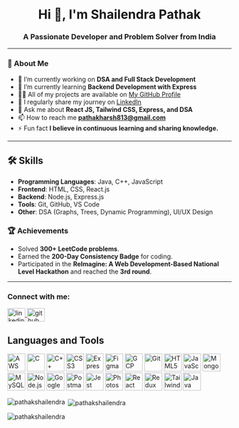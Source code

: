 <h1 align="center">Hi 👋, I'm Shailendra Pathak</h1>
<h3 align="center">A Passionate Developer and Problem Solver from India</h3>

---

### 🔭 About Me  
- 🔭 I’m currently working on **DSA and Full Stack Development**  
- 🌱 I’m currently learning **Backend Development with Express**  
- 👨‍💻 All of my projects are available on [My GitHub Profile](https://github.com/PathakShailendra)  
- 📝 I regularly share my journey on [LinkedIn](https://www.linkedin.com/in/shailendra-pathak-51a194258/)  
- 💬 Ask me about **React JS, Tailwind CSS, Express, and DSA**  
- 📫 How to reach me **pathakharsh813@gmail.com**  
- ⚡ Fun fact **I believe in continuous learning and sharing knowledge.**  

---

## 🛠 Skills
- **Programming Languages**: Java, C++, JavaScript
- **Frontend**: HTML, CSS, React.js
- **Backend**: Node.js, Express.js
- **Tools**: Git, GitHub, VS Code
- **Other**: DSA (Graphs, Trees, Dynamic Programming), UI/UX Design


### 🏆 Achievements  

- Solved **300+ LeetCode problems**.  
- Earned the **200-Day Consistency Badge** for coding.  
- Participated in the **ReImagine: A Web Development-Based National Level Hackathon** and reached the **3rd round**.  

---

<h3 align="left">Connect with me:</h3>
<p align="left">
  <a href="https://www.linkedin.com/in/shailendra-pathak-51a194258/" target="blank">
    <img align="center" src="https://cdn.jsdelivr.net/npm/simple-icons@3.1.0/icons/linkedin.svg" alt="linkedin" height="30" width="40" />
  </a>
  <a href="https://github.com/PathakShailendra" target="blank">
    <img align="center" src="https://cdn.jsdelivr.net/npm/simple-icons@3.1.0/icons/github.svg" alt="github" height="30" width="40" />
  </a>
</p>

<h2>Languages and Tools</h2>
<p align="left">
  <img src="https://cdn.jsdelivr.net/gh/devicons/devicon/icons/amazonwebservices/amazonwebservices-original-wordmark.svg" alt="AWS" width="40" height="40"/>
  <img src="https://cdn.jsdelivr.net/gh/devicons/devicon/icons/c/c-original.svg" alt="C" width="40" height="40"/>
  <img src="https://cdn.jsdelivr.net/gh/devicons/devicon/icons/cplusplus/cplusplus-original.svg" alt="C++" width="40" height="40"/>
  <img src="https://cdn.jsdelivr.net/gh/devicons/devicon/icons/css3/css3-original.svg" alt="CSS3" width="40" height="40"/>
  <img src="https://cdn.jsdelivr.net/gh/devicons/devicon/icons/express/express-original-wordmark.svg" alt="Express.js" width="40" height="40"/>
  <img src="https://cdn.jsdelivr.net/gh/devicons/devicon/icons/figma/figma-original.svg" alt="Figma" width="40" height="40"/>
  <img src="https://cdn.jsdelivr.net/gh/devicons/devicon/icons/googlecloud/googlecloud-original.svg" alt="GCP" width="40" height="40"/>
  <img src="https://cdn.jsdelivr.net/gh/devicons/devicon/icons/git/git-original.svg" alt="Git" width="40" height="40"/>
  <img src="https://cdn.jsdelivr.net/gh/devicons/devicon/icons/html5/html5-original.svg" alt="HTML5" width="40" height="40"/>
  <img src="https://cdn.jsdelivr.net/gh/devicons/devicon/icons/javascript/javascript-original.svg" alt="JavaScript" width="40" height="40"/>
  <img src="https://cdn.jsdelivr.net/gh/devicons/devicon/icons/mongodb/mongodb-original.svg" alt="MongoDB" width="40" height="40"/>
  <img src="https://cdn.jsdelivr.net/gh/devicons/devicon/icons/mysql/mysql-original-wordmark.svg" alt="MySQL" width="40" height="40"/>
  <img src="https://cdn.jsdelivr.net/gh/devicons/devicon/icons/nodejs/nodejs-original.svg" alt="Node.js" width="40" height="40"/>
  <img src="https://img.icons8.com/color/48/000000/google-logo.png" alt="Google Auth" width="40" height="40"/>
  <img src="https://img.icons8.com/dusk/64/000000/postman-api.png" alt="Postman" width="40" height="40"/>
  <img src="https://cdn.jsdelivr.net/gh/devicons/devicon/icons/jest/jest-plain.svg" alt="Jest" width="40" height="40"/>
  <img src="https://cdn.jsdelivr.net/gh/devicons/devicon/icons/photoshop/photoshop-line.svg" alt="Photoshop" width="40" height="40"/>
  <img src="https://cdn.jsdelivr.net/gh/devicons/devicon/icons/react/react-original.svg" alt="React" width="40" height="40"/>
  <img src="https://cdn.jsdelivr.net/gh/devicons/devicon/icons/redux/redux-original.svg" alt="Redux" width="40" height="40"/>
  <img src="https://cdn.jsdelivr.net/gh/devicons/devicon/icons/tailwindcss/tailwindcss-original.svg" alt="Tailwind CSS" width="40" height="40"/>
  <img src="https://cdn.jsdelivr.net/gh/devicons/devicon/icons/java/java-original.svg" alt="Java" width="40" height="40"/>
</p>



<p><img align="left" src="https://github-readme-stats.vercel.app/api/top-langs?username=pathakshailendra&show_icons=true&locale=en&layout=compact" alt="pathakshailendra" /></p>

<p>&nbsp;<img align="center" src="https://github-readme-stats.vercel.app/api?username=pathakshailendra&show_icons=true&locale=en" alt="pathakshailendra" /></p>

<p align="left"> 
  <img src="https://komarev.com/ghpvc/?username=pathakshailendra&label=Profile%20views&color=0e75b6&style=flat" alt="pathakshailendra" /> 
</p>
